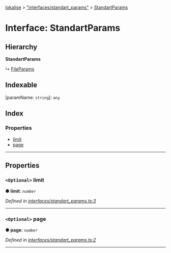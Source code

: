 [lokalise](../README.md) > ["interfaces/standart_params"](../modules/_interfaces_standart_params_.md) > [StandartParams](../interfaces/_interfaces_standart_params_.standartparams.md)

# Interface: StandartParams

## Hierarchy

**StandartParams**

↳  [FileParams](_interfaces_file_params_.fileparams.md)

## Indexable

\[paramName: `string`\]:&nbsp;`any`
## Index

### Properties

* [limit](_interfaces_standart_params_.standartparams.md#limit)
* [page](_interfaces_standart_params_.standartparams.md#page)

---

## Properties

<a id="limit"></a>

### `<Optional>` limit

**● limit**: *`number`*

*Defined in [interfaces/standart_params.ts:3](https://github.com/lokalise/node-lokalise-api/blob/13b70eb/src/interfaces/standart_params.ts#L3)*

___
<a id="page"></a>

### `<Optional>` page

**● page**: *`number`*

*Defined in [interfaces/standart_params.ts:2](https://github.com/lokalise/node-lokalise-api/blob/13b70eb/src/interfaces/standart_params.ts#L2)*

___

